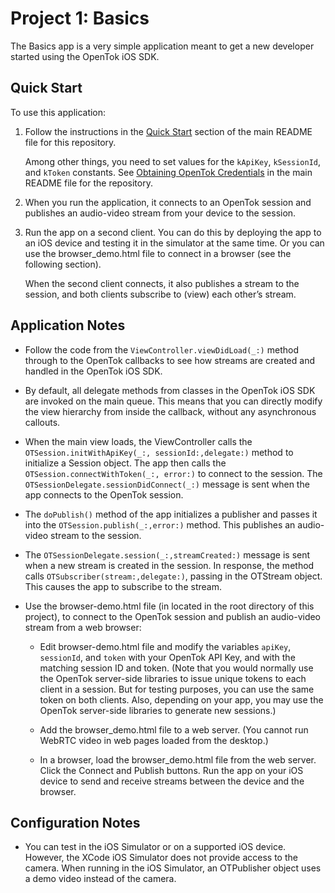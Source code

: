 Project 1: Basics
======================

The Basics app is a very simple application meant to get a new developer
started using the OpenTok iOS SDK.

Quick Start
-----------

To use this application:

1. Follow the instructions in the [Quick Start](../README.md#quick-start)
   section of the main README file for this repository.

   Among other things, you need to set values for the `kApiKey`, `kSessionId`,
   and `kToken` constants. See [Obtaining OpenTok
   Credentials](../README.md#obtaining-opentok-credentials)
   in the main README file for the repository.

2. When you run the application, it connects to an OpenTok session and
   publishes an audio-video stream from your device to the session.

3. Run the app on a second client. You can do this by deploying the app to an
   iOS device and testing it in the simulator at the same time. Or you can use
   the browser_demo.html file to connect in a browser (see the following
   section).

   When the second client connects, it also publishes a stream to the session,
   and both clients subscribe to (view) each other’s stream.

Application Notes
-----------------

*   Follow the code from the `ViewController.viewDidLoad(_:)` method through
    to the OpenTok callbacks to see how streams are created and handled in
    the OpenTok iOS SDK.

*   By default, all delegate methods from classes in the OpenTok iOS SDK are
    invoked on the main queue. This means that you can directly modify the view
    hierarchy from inside the callback, without any asynchronous callouts.

*   When the main view loads, the ViewController calls the
    `OTSession.initWithApiKey(_:, sessionId:,delegate:)` method to initialize
    a Session object. The app then calls the
    `OTSession.connectWithToken(_:, error:)` to connect to the session. The
    `OTSessionDelegate.sessionDidConnect(_:)` message is sent when the app
    connects to the OpenTok session.

*   The `doPublish()` method of the app initializes a publisher and passes it
    into the `OTSession.publish(_:,error:)` method. This publishes an
    audio-video stream to the session.

*   The `OTSessionDelegate.session(_:,streamCreated:)` message is sent when
    a new stream is created in the session. In response, the
    method calls `OTSubscriber(stream:,delegate:)`,
    passing in the OTStream object. This causes the app to subscribe to the
    stream.

*   Use the browser-demo.html file (in located in the root directory of this
    project), to connect to the OpenTok session and publish an audio-video
    stream from a web browser:

    * Edit browser-demo.html file and modify the variables `apiKey`,
      `sessionId`, and `token` with your OpenTok API Key, and with the matching
      session ID and token. (Note that you would normally use the OpenTok
      server-side libraries to issue unique tokens to each client in a session.
      But for testing purposes, you can use the same token on both clients.
      Also, depending on your app, you may use the OpenTok server-side
      libraries to generate new sessions.)

    * Add the browser_demo.html file to a web server. (You cannot run WebRTC
      video in web pages loaded from the desktop.)

    * In a browser, load the browser_demo.html file from the web server. Click
      the Connect and Publish buttons. Run the app on your iOS device to send
      and receive streams between the device and the browser.


Configuration Notes
-------------------

*   You can test in the iOS Simulator or on a supported iOS device. However, the
    XCode iOS Simulator does not provide access to the camera. When running in
    the iOS Simulator, an OTPublisher object uses a demo video instead of the
    camera.

[1]: https://tokbox.com/account/#/
[2]: https://tokbox.com/developer/sdks/server/

